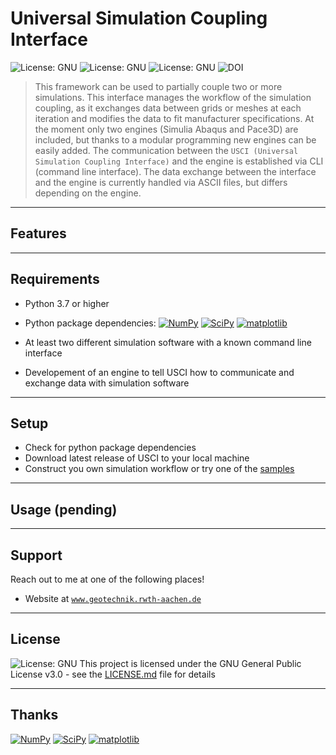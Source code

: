 # Universal Simulation Coupling Interface

![License: GNU](https://img.shields.io/github/license/froido/simulation_coupling_interface?style=flat-square)
![License: GNU](https://img.shields.io/github/release-date/froido/simulation_coupling_interface?style=flat-square)
![License: GNU](https://img.shields.io/github/v/release/froido/simulation_coupling_interface?style=flat-square)
![DOI](https://img.shields.io/static/v1?label=DOI&message=DOIDOIDOI&color=blue&style=flat-square)

> This framework can be used to partially couple two or more simulations. This interface manages the workflow of the simulation coupling, as it exchanges data between grids or meshes at each iteration and modifies the data to fit manufacturer specifications. At the moment only two engines (Simulia Abaqus and Pace3D) are included, but thanks to a modular programming new engines can be easily added. The communication between the `USCI (Universal Simulation Coupling Interface)` and the engine is established via CLI (command line interface). The data exchange between the interface and the engine is currently handled via ASCII files, but differs depending on the engine.

---

## Features

---

## Requirements
 
 - Python 3.7 or higher
 - Python package dependencies: [![NumPy](https://img.shields.io/static/v1?label=numpy&message=NumPy&color=blue&style=flat-square&logo=github)](https://github.com/numpy/numpy)
[![SciPy](https://img.shields.io/static/v1?label=scipy&message=SciPy&color=blue&style=flat-square&logo=github)](https://github.com/scipy/scipy)
[![matplotlib](https://img.shields.io/static/v1?label=matplotlib&message=matplotlib&color=blue&style=flat-square&logo=github)](https://github.com/matplotlib/matplotlib)

 - At least two different simulation software with a known command line interface
 - Developement of an engine to tell USCI how to communicate and exchange data with simulation software
 
---

## Setup
 - Check for python package dependencies
 - Download latest release of USCI to your local machine
 - Construct you own simulation workflow or try one of the [samples](samples)
  
---

## Usage (pending)

---

## Support

Reach out to me at one of the following places!

- Website at <a href="http://www.geotechnik.rwth-aachen.de/index.php?section=Biebricher_en" target="_blank">`www.geotechnik.rwth-aachen.de`</a>

---

## License

![License: GNU](https://img.shields.io/github/license/froido/simulation_coupling_interface?style=flat-square)
This project is licensed under the GNU General Public License v3.0 - see the [LICENSE.md](LICENSE.md) file for details

---

## Thanks

[![NumPy](https://img.shields.io/static/v1?label=numpy&message=NumPy&color=blue&style=flat-square&logo=github)](https://github.com/numpy/numpy)
[![SciPy](https://img.shields.io/static/v1?label=scipy&message=SciPy&color=blue&style=flat-square&logo=github)](https://github.com/scipy/scipy)
[![matplotlib](https://img.shields.io/static/v1?label=matplotlib&message=matplotlib&color=blue&style=flat-square&logo=github)](https://github.com/matplotlib/matplotlib)
